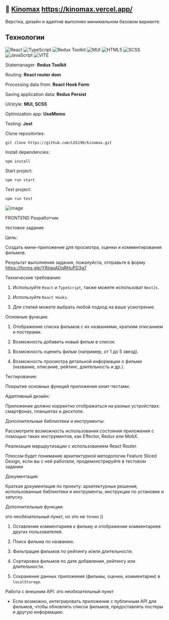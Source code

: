 ## :seedling: <a href="https://kinomax.vercel.app/" target="_blank">Kinomax</a>  https://kinomax.vercel.app/

 Верстка, дизайн и адаптив выполнен минимальном базовом варианте.
## Технологии

![React](https://img.shields.io/badge/-React-61daf8?logo=react&logoColor=black)
![TypeScript](https://img.shields.io/badge/-TypeScript-blue)
![Redux Toolkit](https://img.shields.io/badge/-Redux_Toolkit-pink)
![MUI](https://img.shields.io/badge/-MUI-61daf8?logo=react&logoColor=blue)
![HTML5](https://img.shields.io/badge/-HTML5-e34f26?logo=html5&logoColor=white)
![SCSS](https://img.shields.io/badge/-CSS3-1572b6?logo=css3&logoColor=white)
![JavaScript](https://img.shields.io/badge/-JavaScript-f7df1e?logo=javaScript&logoColor=black)
![VITE](https://img.shields.io/badge/-Vite-99d6f8?logo=webpack&logoColor=black)

Statemanager: **Redux Toolkit**

Routing: **React router dom**

Processing data from: **React Hook Form**

Saving application data: **Redux Persist**

UI/style: **MUI, SCSS**

Optimization app: **UseMemo**

Testing: **Jest**



Clone repositories:

```
git clone https://github.com/LDS196/kinomax.git
```

Install dependencies:

```
npm install
```

Start project:

```
npm run start
```

Test project:

```
npm run test
```

![image](https://github.com/LDS196/kinomax/assets/105713345/d29dfa93-a685-426c-a8e1-17a294b2769e)


FRONTEND Разработчик 

тестовое задание 

Цель: 

Создать мини-приложение для просмотра, оценки и комментирования фильмов. 

Результат выполнения задания, пожалуйста, отправьте в форму https://forms.gle/Y8ijgpADqRHuPD3g7  

Технические требования: 

1. Используйте `React` и `TypeScript`, также можете использоват `NextJs`. 

2. Используйте `React Hooks`. 

3. Для стилей можете выбрать любой подход на ваше усмотрение. 

Основные функции: 

1. Отображение списка фильмов с их названиями, кратким описанием и постерами. 

2. Возможность добавить новый фильм в список. 

3. Возможность оценить фильм (например, от 1 до 5 звезд). 

4. Возможность просмотра детальной информации о фильме (название, описание, рейтинг, длительность и др.). 

Тестирование: 

Покрытие основных функций приложения юнит-тестами. 

Адаптивный дизайн: 

Приложение должно корректно отображаться на разных устройствах: смартфонах, планшетах и десктопе. 

Дополнительные библиотеки и инструменты: 

Рассмотрите возможность использования состояния приложения с помощью таких инструментов, как Effector, Redux или MobX. 

Реализация маршрутизации с использованием React Router. 

Плюсом будет понимание архитектурной методологии Feature Sliced Design, если вы с ней работали, продемонстрируйте в тестовом задании 

Документация: 

 Краткая документация по проекту: архитектурные решения, использованные библиотеки и инструменты, инструкции по установке и запуску. 

 

 

Дополнительные функции: 

это необязательный пункт, но это не точно )) 

1. Оставление комментариев к фильму и отображение комментариев других пользователей. 

2. Поиск фильма по названию. 

3. Фильтрация фильмов по рейтингу и/или длительности. 

4. Сортировка фильмов по дате добавления, рейтингу или длительности. 

5. Сохранение данных приложения (фильмы, оценки, комментарии) в `localStorage`. 

 

Работа с внешним API: 
это необязательный пункт 

- Если возможно, интегрировать приложение с публичным API для фильмов, чтобы обновлять список фильмов, предоставлять постеры и другую информацию. 
